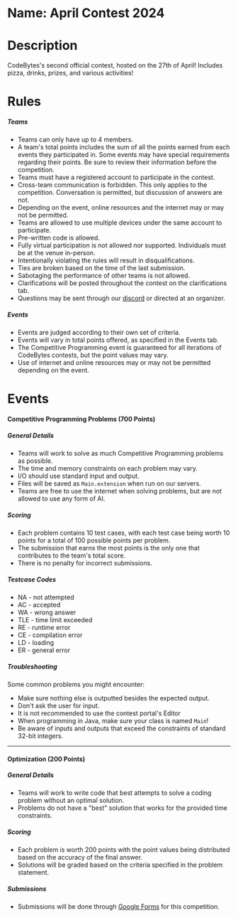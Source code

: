 # Name: April Contest 2024
# Description

CodeBytes's second official contest, hosted on the 27th of April! Includes pizza, drinks, prizes, and various activities!

# Rules

##### Teams

- Teams can only have up to 4 members.
- A team's total points includes the sum of all the points earned from each events they participated in. Some events may have special requirements regarding their points. Be sure to review their information before the competition.
- Teams must have a registered account to participate in the contest.
- Cross-team communication is forbidden. This only applies to the competition. Conversation is permitted, but discussion of answers are not.
- Depending on the event, online resources and the internet may or may not be permitted.
- Teams are allowed to use multiple devices under the same account to participate.
- Pre-written code is allowed.
- Fully virtual participation is not allowed nor supported. Individuals must be at the venue in-person.
- Intentionally violating the rules will result in disqualifications.
- Ties are broken based on the time of the last submission.
- Sabotaging the performance of other teams is not allowed.
- Clarifications will be posted throughout the contest on the clarifications tab.
- Questions may be sent through our [discord](https://discord.gg/vJtmme2MVr) or directed at an organizer.

##### Events

- Events are judged according to their own set of criteria.
- Events will vary in total points offered, as specified in the Events tab.
- The Competitive Programming event is guaranteed for all iterations of CodeBytes contests, but the point values may vary.
- Use of internet and online resources may or may not be permitted depending on the event.

# Events

#### Competitive Programming Problems (700 Points)

##### General Details

- Teams will work to solve as much Competitive Programming problems as possible.
- The time and memory constraints on each problem may vary.
- I/O should use standard input and output.
- Files will be saved as `Main.extension` when run on our servers.
- Teams are free to use the internet when solving problems, but are not allowed to use any form of AI.

##### Scoring

- Each problem contains 10 test cases, with each test case being worth 10 points for a total of 100 possible points per problem.
- The submission that earns the most points is the only one that contributes to the team's total score.
- There is no penalty for incorrect submissions.

##### Testcase Codes

- NA - not attempted
- AC - accepted
- WA - wrong answer
- TLE - time limit exceeded
- RE - runtime error
- CE - compilation error
- LD - loading
- ER - general error

##### Troubleshooting

Some common problems you might encounter:

- Make sure nothing else is outputted besides the expected output.
- Don't ask the user for input.
- It is not recommended to use the contest portal's Editor
- When programming in Java, make sure your class is named `Main`!
- Be aware of inputs and outputs that exceed the constraints of standard 32-bit integers.

---

#### Optimization (200 Points)

##### General Details

- Teams will work to write code that best attempts to solve a coding problem without an optimal solution.
- Problems do not have a "best" solution that works for the provided time constraints.

##### Scoring

- Each problem is worth 200 points with the point values being distributed based on the accuracy of the final answer.
- Solutions will be graded based on the criteria specified in the problem statement.

##### Submissions

- Submissions will be done through [Google Forms](https://forms.gle/1HujJuR37UP6wNak8) for this competition.